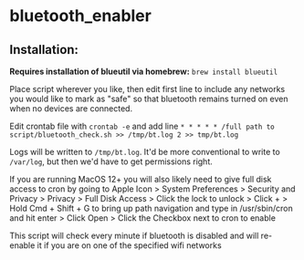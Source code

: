 # bluetooth_enabler

## Installation:

**Requires installation of blueutil via homebrew:** `brew install blueutil`

Place script wherever you like, then edit first line to include any networks you would like to mark as "safe" so that bluetooth remains turned on even when no devices are connected. 

Edit crontab file with `crontab -e` and add line `* * * * * /full path to script/bluetooth_check.sh >> /tmp/bt.log 2 >> tmp/bt.log `

Logs will be written to `/tmp/bt.log`. It'd be more conventional to write to `/var/log`, but then
we'd have to get permissions right.

If you are running MacOS 12+ you will also likely need to give full disk access to cron by going to Apple Icon > System Preferences > Security and Privacy > Privacy > Full Disk Access > Click the lock to unlock > Click + > Hold Cmd + Shift + G to bring up path navigation and type in /usr/sbin/cron and hit enter > Click Open > Click the Checkbox next to cron to enable

This script will check every minute if bluetooth is disabled and will re-enable it if you are on one of the specified wifi networks
